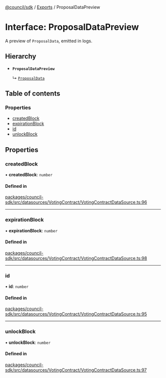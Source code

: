 [@council/sdk](../README.md) / [Exports](../modules.md) / ProposalDataPreview

# Interface: ProposalDataPreview

A preview of `ProposalData`, emitted in logs.

## Hierarchy

- **`ProposalDataPreview`**

  ↳ [`ProposalData`](ProposalData.md)

## Table of contents

### Properties

- [createdBlock](ProposalDataPreview.md#createdblock)
- [expirationBlock](ProposalDataPreview.md#expirationblock)
- [id](ProposalDataPreview.md#id)
- [unlockBlock](ProposalDataPreview.md#unlockblock)

## Properties

### createdBlock

• **createdBlock**: `number`

#### Defined in

[packages/council-sdk/src/datasources/VotingContract/VotingContractDataSource.ts:96](https://github.com/element-fi/council-monorepo/blob/cfb8869/packages/council-sdk/src/datasources/VotingContract/VotingContractDataSource.ts#L96)

___

### expirationBlock

• **expirationBlock**: `number`

#### Defined in

[packages/council-sdk/src/datasources/VotingContract/VotingContractDataSource.ts:98](https://github.com/element-fi/council-monorepo/blob/cfb8869/packages/council-sdk/src/datasources/VotingContract/VotingContractDataSource.ts#L98)

___

### id

• **id**: `number`

#### Defined in

[packages/council-sdk/src/datasources/VotingContract/VotingContractDataSource.ts:95](https://github.com/element-fi/council-monorepo/blob/cfb8869/packages/council-sdk/src/datasources/VotingContract/VotingContractDataSource.ts#L95)

___

### unlockBlock

• **unlockBlock**: `number`

#### Defined in

[packages/council-sdk/src/datasources/VotingContract/VotingContractDataSource.ts:97](https://github.com/element-fi/council-monorepo/blob/cfb8869/packages/council-sdk/src/datasources/VotingContract/VotingContractDataSource.ts#L97)
